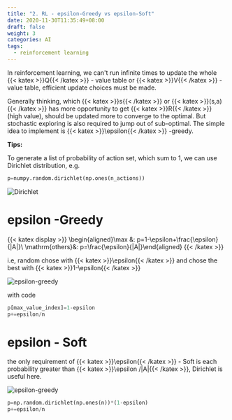 ```yaml
---
title: "2. RL - epsilon-Greedy vs epsilon-Soft"
date: 2020-11-30T11:35:49+08:00
draft: false
weight: 3
categories: AI
tags:
  - reinforcement learning
---
```


In reinforcement learning, we can't run infinite times to update the whole {{< katex >}}Q{{< /katex >}} - value table or {{< katex >}}V{{< /katex >}} - value table, efficient update choices must be made. 

Generally thinking, which {{< katex >}}s{{< /katex >}} or {{< katex >}}(s,a){{< /katex >}} has more opportunity to get {{< katex >}}R{{< /katex >}} (high value), should be updated more to converge to the optimal. But stochastic exploring is also required to jump out of sub-optimal. The simple idea to implement is {{< katex >}}\epsilon{{< /katex >}} -greedy.

**Tips:**

To generate a list of probability of action set, which sum to 1, we can use Dirichlet distribution, e.g.

```python
p=numpy.random.dirichlet(np.ones(n_actions))
```

![Dirichlet](/rl/dirichlet.png)

# epsilon -Greedy

{{< katex display >}}
\begin{aligned}\max &: p=1-\epsilon+\frac{\epsilon}{|A|}\\ \mathrm{others}&: p=\frac{\epsilon}{|A|}\end{aligned}
{{< /katex >}}

i.e, random chose with {{< katex >}}\epsilon{{< /katex >}} and chose the best with {{< katex >}}1-\epsilon{{< /katex >}}

![epsilon-greedy](/rl/e_greedy.png)

with code

```python
p[max_value_index]=1-epsilon
p+=epsilon/n
```

# epsilon - Soft

the only requirement of {{< katex >}}\epsilon{{< /katex >}}  -  Soft is each probability greater than {{< katex >}}\epsilon /|A|{{< /katex >}}, Dirichlet is useful here.

![epsilon-greedy](/rl/e_soft.png)

```python
p=np.random.dirichlet(np.ones(n))*(1-epsilon)
p+=epsilon/n
```




